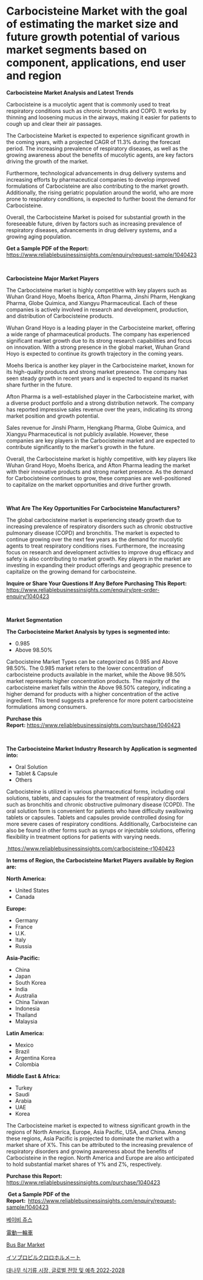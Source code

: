 <p><h1>Carbocisteine Market with the goal of estimating the market size and future growth potential of various market segments based on component, applications, end user and region</h1></p><p><strong>Carbocisteine Market Analysis and Latest Trends</strong></p>
<p><p>Carbocisteine is a mucolytic agent that is commonly used to treat respiratory conditions such as chronic bronchitis and COPD. It works by thinning and loosening mucus in the airways, making it easier for patients to cough up and clear their air passages.</p><p>The Carbocisteine Market is expected to experience significant growth in the coming years, with a projected CAGR of 11.3% during the forecast period. The increasing prevalence of respiratory diseases, as well as the growing awareness about the benefits of mucolytic agents, are key factors driving the growth of the market.</p><p>Furthermore, technological advancements in drug delivery systems and increasing efforts by pharmaceutical companies to develop improved formulations of Carbocisteine are also contributing to the market growth. Additionally, the rising geriatric population around the world, who are more prone to respiratory conditions, is expected to further boost the demand for Carbocisteine.</p><p>Overall, the Carbocisteine Market is poised for substantial growth in the foreseeable future, driven by factors such as increasing prevalence of respiratory diseases, advancements in drug delivery systems, and a growing aging population.</p></p>
<p><strong>Get a Sample PDF of the Report:&nbsp;</strong> <a href="https://www.reliablebusinessinsights.com/enquiry/request-sample/1040423">https://www.reliablebusinessinsights.com/enquiry/request-sample/1040423</a></p>
<p>&nbsp;</p>
<p><strong>Carbocisteine Major Market Players</strong></p>
<p><p>The Carbocisteine market is highly competitive with key players such as Wuhan Grand Hoyo, Moehs Iberica, Afton Pharma, Jinshi Pharm, Hengkang Pharma, Globe Quimica, and Xiangyu Pharmaceutical. Each of these companies is actively involved in research and development, production, and distribution of Carbocisteine products.</p><p>Wuhan Grand Hoyo is a leading player in the Carbocisteine market, offering a wide range of pharmaceutical products. The company has experienced significant market growth due to its strong research capabilities and focus on innovation. With a strong presence in the global market, Wuhan Grand Hoyo is expected to continue its growth trajectory in the coming years.</p><p>Moehs Iberica is another key player in the Carbocisteine market, known for its high-quality products and strong market presence. The company has seen steady growth in recent years and is expected to expand its market share further in the future.</p><p>Afton Pharma is a well-established player in the Carbocisteine market, with a diverse product portfolio and a strong distribution network. The company has reported impressive sales revenue over the years, indicating its strong market position and growth potential.</p><p>Sales revenue for Jinshi Pharm, Hengkang Pharma, Globe Quimica, and Xiangyu Pharmaceutical is not publicly available. However, these companies are key players in the Carbocisteine market and are expected to contribute significantly to the market's growth in the future.</p><p>Overall, the Carbocisteine market is highly competitive, with key players like Wuhan Grand Hoyo, Moehs Iberica, and Afton Pharma leading the market with their innovative products and strong market presence. As the demand for Carbocisteine continues to grow, these companies are well-positioned to capitalize on the market opportunities and drive further growth.</p></p>
<p>&nbsp;</p>
<p><strong>What Are The Key Opportunities For Carbocisteine Manufacturers?</strong></p>
<p><p>The global carbocisteine market is experiencing steady growth due to increasing prevalence of respiratory disorders such as chronic obstructive pulmonary disease (COPD) and bronchitis. The market is expected to continue growing over the next few years as the demand for mucolytic agents to treat respiratory conditions rises. Furthermore, the increasing focus on research and development activities to improve drug efficacy and safety is also contributing to market growth. Key players in the market are investing in expanding their product offerings and geographic presence to capitalize on the growing demand for carbocisteine.</p></p>
<p><strong>Inquire or Share Your Questions If Any Before Purchasing This Report:</strong> <a href="https://www.reliablebusinessinsights.com/enquiry/pre-order-enquiry/1040423">https://www.reliablebusinessinsights.com/enquiry/pre-order-enquiry/1040423</a></p>
<p>&nbsp;</p>
<p><strong>Market Segmentation</strong></p>
<p><strong>The Carbocisteine Market Analysis by types is segmented into:</strong></p>
<p><ul><li>0.985</li><li>Above 98.50%</li></ul></p>
<p><p>Carbocisteine Market Types can be categorized as 0.985 and Above 98.50%. The 0.985 market refers to the lower concentration of carbocisteine products available in the market, while the Above 98.50% market represents higher concentration products. The majority of the carbocisteine market falls within the Above 98.50% category, indicating a higher demand for products with a higher concentration of the active ingredient. This trend suggests a preference for more potent carbocisteine formulations among consumers.</p></p>
<p><strong>Purchase this Report:&nbsp;</strong><a href="https://www.reliablebusinessinsights.com/purchase/1040423">https://www.reliablebusinessinsights.com/purchase/1040423</a></p>
<p>&nbsp;</p>
<p><strong>The Carbocisteine Market Industry Research by Application is segmented into:</strong></p>
<p><ul><li>Oral Solution</li><li>Tablet & Capsule</li><li>Others</li></ul></p>
<p><p>Carbocisteine is utilized in various pharmaceutical forms, including oral solutions, tablets, and capsules for the treatment of respiratory disorders such as bronchitis and chronic obstructive pulmonary disease (COPD). The oral solution form is convenient for patients who have difficulty swallowing tablets or capsules. Tablets and capsules provide controlled dosing for more severe cases of respiratory conditions. Additionally, Carbocisteine can also be found in other forms such as syrups or injectable solutions, offering flexibility in treatment options for patients with varying needs.</p></p>
<p><a href="https://www.reliablebusinessinsights.com/carbocisteine-r1040423">&nbsp;https://www.reliablebusinessinsights.com/carbocisteine-r1040423</a></p>
<p><strong>In terms of Region, the Carbocisteine Market Players available by Region are:</strong></p>
<p>
    <p> <strong> North America: </strong>
        <ul>
            <li>United States</li>
            <li>Canada</li>
        </ul>
        </p> 
    <p> <strong> Europe: </strong>
        <ul>
            <li>Germany</li>
            <li>France</li>
            <li>U.K.</li>
            <li>Italy</li>
            <li>Russia</li>
        </ul>
        </p> 
    <p> <strong> Asia-Pacific: </strong>
        <ul>
            <li>China</li>
            <li>Japan</li>
            <li>South Korea</li>
            <li>India</li>
            <li>Australia</li>
            <li>China Taiwan</li>
            <li>Indonesia</li>
            <li>Thailand</li>
            <li>Malaysia</li>
        </ul>
        </p> 
    <p> <strong> Latin America: </strong>
        <ul>
            <li>Mexico</li>
            <li>Brazil</li>
            <li>Argentina Korea</li>
            <li>Colombia</li>
        </ul>
        </p> 
    <p> <strong> Middle East & Africa: </strong>
        <ul>
            <li>Turkey</li>
            <li>Saudi</li>
            <li>Arabia</li>
            <li>UAE</li>
            <li>Korea</li>
        </ul>
    </p>
    </p>
<p><p>The Carbocisteine market is expected to witness significant growth in the regions of North America, Europe, Asia Pacific, USA, and China. Among these regions, Asia Pacific is projected to dominate the market with a market share of X%. This can be attributed to the increasing prevalence of respiratory disorders and growing awareness about the benefits of Carbocisteine in the region. North America and Europe are also anticipated to hold substantial market shares of Y% and Z%, respectively.</p></p>
<p><strong>Purchase this Report: </strong><a href="https://www.reliablebusinessinsights.com/purchase/1040423">https://www.reliablebusinessinsights.com/purchase/1040423</a></p>
<p>&nbsp;<strong>Get a Sample PDF of the Report:&nbsp;&nbsp;</strong><a href="https://www.reliablebusinessinsights.com/enquiry/request-sample/1040423">https://www.reliablebusinessinsights.com/enquiry/request-sample/1040423</a></p>
<p><strong></strong></p>
<p><p><a href="https://medium.com/@jomosley1999/%EC%95%84%EA%B8%B0-%EC%A3%BC%EC%8A%A4-%EC%8B%9C%EC%9E%A5-%EA%B7%9C%EB%AA%A8-%EC%8B%9C%EC%9E%A5-%EC%A0%84%EB%A7%9D-%EB%B0%8F-%EC%8B%9C%EC%9E%A5-%EC%98%88%EC%B8%A1-2024%EB%85%84%EB%B6%80%ED%84%B0-2031%EB%85%84%EA%B9%8C%EC%A7%80-89d1ac8d2f49">베이비 쥬스</a></p><p><a href="https://medium.com/@harmonybogan1944/%E9%9B%BB%E5%8B%95%E4%B8%80%E8%BC%AA%E8%BB%8A%E5%B8%82%E5%A0%B4%E3%81%AE%E5%88%86%E6%9E%90%E3%81%8A%E3%82%88%E3%81%B32024%E5%B9%B4%E3%81%8B%E3%82%892031%E5%B9%B4%E3%81%BE%E3%81%A7%E3%81%AE%E6%9C%9F%E9%96%93%E3%81%AE%E4%BA%88%E6%B8%AC%E3%82%B5%E3%82%A4%E3%82%BA-72e71672d439">電動一輪車</a></p><p><a href="https://github.com/airdrophunter675/Market-Research-Report-List-1/blob/main/bus-bar-market.md">Bus Bar Market</a></p><p><a href="https://medium.com/@darieenson678546/%E3%82%A4%E3%82%BD%E3%83%97%E3%83%AD%E3%83%94%E3%83%AB%E3%82%AF%E3%83%AD%E3%83%AD%E3%83%9B%E3%83%AB%E3%83%A0%E9%85%B8%E3%82%A8%E3%82%B9%E3%83%86%E3%83%AB%E5%B8%82%E5%A0%B4%E3%81%AE%E5%88%86%E6%9E%90-%E3%82%B0%E3%83%AD%E3%83%BC%E3%83%90%E3%83%AB%E7%94%A3%E6%A5%AD%E3%81%AE%E8%A6%8B%E9%80%9A%E3%81%97%E3%81%A8%E4%BA%88%E6%B8%AC-2024%E5%B9%B4%E3%81%8B%E3%82%892031%E5%B9%B4-4c0d8aee3e67">イソプロピルクロロホルメート</a></p><p><a href="https://github.com/nhaiquang84/Market-Research-Report-List-1/blob/main/5428400131194.md">대나무 식기류 시장, 글로벌 전망 및 예측 2022-2028</a></p></p>